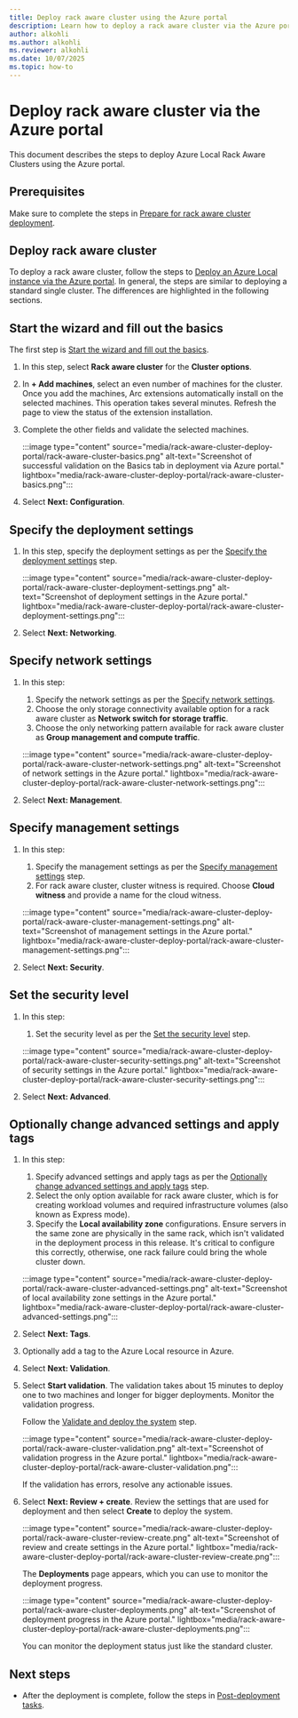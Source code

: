 ```yaml
---
title: Deploy rack aware cluster using the Azure portal
description: Learn how to deploy a rack aware cluster via the Azure portal with step-by-step guidance, including configuration, networking, and validation processes.
author: alkohli
ms.author: alkohli
ms.reviewer: alkohli
ms.date: 10/07/2025
ms.topic: how-to
---
```


# Deploy rack aware cluster via the Azure portal

This document describes the steps to deploy Azure Local Rack Aware Clusters using the Azure portal.

## Prerequisites

Make sure to complete the steps in [Prepare for rack aware cluster deployment](./rack-aware-cluster-deploy-prep.md).

## Deploy rack aware cluster

To deploy a rack aware cluster, follow the steps to [Deploy an Azure Local instance via the Azure portal](./deploy-via-portal.md). In general, the steps are similar to deploying a standard single cluster. The differences are highlighted in the following sections.

## Start the wizard and fill out the basics

The first step is [Start the wizard and fill out the basics](./deploy-via-portal.md#start-the-wizard-and-fill-out-the-basics).

1. In this step, select **Rack aware cluster** for the **Cluster options**.

1. In **+ Add machines**, select an even number of machines for the cluster. Once you add the machines, Arc extensions automatically install on the selected machines. This operation takes several minutes. Refresh the page to view the status of the extension installation.

1. Complete the other fields and validate the selected machines.

    :::image type="content" source="media/rack-aware-cluster-deploy-portal/rack-aware-cluster-basics.png" alt-text="Screenshot of successful validation on the Basics tab in deployment via Azure portal." lightbox="media/rack-aware-cluster-deploy-portal/rack-aware-cluster-basics.png":::

1. Select **Next: Configuration**.

## Specify the deployment settings

1. In this step, specify the deployment settings as per the [Specify the deployment settings](./deploy-via-portal.md#specify-the-deployment-settings) step.

    :::image type="content" source="media/rack-aware-cluster-deploy-portal/rack-aware-cluster-deployment-settings.png" alt-text="Screenshot of deployment settings in the Azure portal." lightbox="media/rack-aware-cluster-deploy-portal/rack-aware-cluster-deployment-settings.png":::

1. Select **Next: Networking**.

## Specify network settings

1. In this step:
    1. Specify the network settings as per the [Specify network settings](./deploy-via-portal.md#specify-network-settings).
    1. Choose the only storage connectivity available option for a rack aware cluster as **Network switch for storage traffic**.
    1. Choose the only networking pattern available for rack aware cluster as **Group management and compute traffic**.

    :::image type="content" source="media/rack-aware-cluster-deploy-portal/rack-aware-cluster-network-settings.png" alt-text="Screenshot of network settings in the Azure portal." lightbox="media/rack-aware-cluster-deploy-portal/rack-aware-cluster-network-settings.png":::

1. Select **Next: Management**.


## Specify management settings

1. In this step: 
    1. Specify the management settings as per the [Specify management settings](./deploy-via-portal.md#specify-management-settings) step.
    1. For rack aware cluster, cluster witness is required. Choose **Cloud witness** and provide a name for the cloud witness.

    :::image type="content" source="media/rack-aware-cluster-deploy-portal/rack-aware-cluster-management-settings.png" alt-text="Screenshot of management settings in the Azure portal." lightbox="media/rack-aware-cluster-deploy-portal/rack-aware-cluster-management-settings.png":::

1. Select **Next: Security**.

## Set the security level

1. In this step:
    1. Set the security level as per the [Set the security level](./deploy-via-portal.md#set-the-security-level) step.

    :::image type="content" source="media/rack-aware-cluster-deploy-portal/rack-aware-cluster-security-settings.png" alt-text="Screenshot of security settings in the Azure portal." lightbox="media/rack-aware-cluster-deploy-portal/rack-aware-cluster-security-settings.png":::

1. Select **Next: Advanced**.

## Optionally change advanced settings and apply tags

1. In this step:
    1. Specify advanced settings and apply tags as per the [Optionally change advanced settings and apply tags](./deploy-via-portal.md#optionally-change-advanced-settings-and-apply-tags) step.
    1. Select the only option available for rack aware cluster, which is for creating workload volumes and required infrastructure volumes (also known as Express mode).
    1. Specify the **Local availability zone** configurations. Ensure servers in the same zone are physically in the same rack, which isn't validated in the deployment process in this release. It's critical to configure this correctly, otherwise, one rack failure could bring the whole cluster down.

    :::image type="content" source="media/rack-aware-cluster-deploy-portal/rack-aware-cluster-advanced-settings.png" alt-text="Screenshot of local availability zone settings in the Azure portal." lightbox="media/rack-aware-cluster-deploy-portal/rack-aware-cluster-advanced-settings.png":::

1. Select **Next: Tags**.
1. Optionally add a tag to the Azure Local resource in Azure.
1. Select **Next: Validation**.
1. Select **Start validation**. The validation takes about 15 minutes to deploy one to two machines and longer for bigger deployments. Monitor the validation progress.

    Follow the [Validate and deploy the system](./deploy-via-portal.md#validate-and-deploy-the-system) step.

    :::image type="content" source="media/rack-aware-cluster-deploy-portal/rack-aware-cluster-validation.png" alt-text="Screenshot of validation progress in the Azure portal." lightbox="media/rack-aware-cluster-deploy-portal/rack-aware-cluster-validation.png":::

    If the validation has errors, resolve any actionable issues.

1. Select **Next: Review + create**. Review the settings that are used for deployment and then select **Create** to deploy the system.

    :::image type="content" source="media/rack-aware-cluster-deploy-portal/rack-aware-cluster-review-create.png" alt-text="Screenshot of review and create settings in the Azure portal." lightbox="media/rack-aware-cluster-deploy-portal/rack-aware-cluster-review-create.png":::

    The **Deployments** page appears, which you can use to monitor the deployment progress.

    :::image type="content" source="media/rack-aware-cluster-deploy-portal/rack-aware-cluster-deployments.png" alt-text="Screenshot of deployment progress in the Azure portal." lightbox="media/rack-aware-cluster-deploy-portal/rack-aware-cluster-deployments.png":::

    You can monitor the deployment status just like the standard cluster.

## Next steps

- After the deployment is complete, follow the steps in [Post-deployment tasks](../index.yml).
